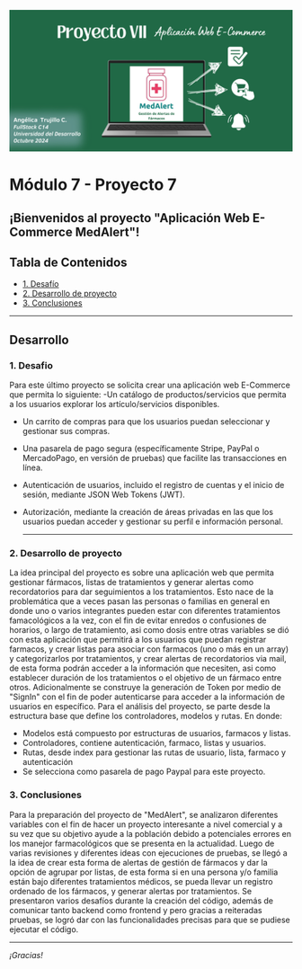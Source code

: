 ![Banner](./images/Banner_ppal.png)
# Módulo 7 - Proyecto 7
## ¡Bienvenidos al proyecto "Aplicación Web E-Commerce MedAlert"!

## Tabla de Contenidos
* [1. Desafío](#1-Desafío)
* [2. Desarrollo de proyecto](#2-Desarrollo-de-proyecto)
* [3. Conclusiones](#3-Conclusiones)

****
## Desarrollo

### 1. Desafio
 Para este último proyecto se solicita crear una aplicación web E-Commerce que permita lo siguiente:
 -Un catálogo de productos/servicios que permita a los usuarios explorar los artículo/servicios disponibles.
- Un carrito de compras para que los usuarios puedan seleccionar y gestionar sus compras.
- Una pasarela de pago segura (específicamente Stripe, PayPal o MercadoPago, en versión de pruebas) que facilite las transacciones en línea.
- Autenticación de usuarios, incluido el registro de cuentas y el inicio de sesión, mediante JSON Web Tokens (JWT).
- Autorización, mediante la creación de áreas privadas en las que los usuarios puedan acceder y gestionar su perfil e información personal.

  ****

### 2. Desarrollo de proyecto
 La idea principal del proyecto es sobre una aplicación web que permita gestionar fármacos, listas de tratamientos y generar alertas como recordatorios para dar seguimientos a los tratamientos. Esto nace de la problemática que a veces pasan las personas o familias en general en donde uno o varios integrantes pueden estar con diferentes tratamientos famacológicos a la vez, con el fin de evitar enredos o confusiones de horarios, o largo de tratamiento, asi como dosis entre otras variables se dió con esta aplicación que permitirá a los usuarios que puedan registrar farmacos, y crear listas para asociar con farmacos (uno o más en un array) y categorizarlos por tratamientos, y crear alertas de recordatorios via mail, de esta forma podrán acceder a la información que necesiten, asi como establecer duración de los tratamientos o el objetivo de un fármaco entre otros. Adicionalmente se construye la generación de Token por medio de "SignIn" con el fin de poder autenticarse para acceder a la información de usuarios en específico.
 Para el análisis del proyecto, se parte desde la estructura base que define los controladores, modelos y rutas. En donde:
  - Modelos está compuesto por estructuras de usuarios, farmacos y listas.
  - Controladores, contiene autenticación, farmaco, listas y usuarios.
  - Rutas, desde index para gestionar las rutas de usuario, lista, farmaco y autenticación
  - Se selecciona como pasarela de pago Paypal para este proyecto.


  ### 3. Conclusiones
 Para la preparación del proyecto de "MedAlert", se analizaron diferentes variables con el fin de hacer un proyecto interesante a nivel comercial y a su vez que su objetivo ayude a la población debido a potenciales errores en los manejor farmacológicos que se presenta en la actualidad. Luego de varias revisiones y diferentes ideas con ejecuciones de pruebas, se llegó a la idea de crear esta forma de alertas de gestión de fármacos y dar la opción de agrupar por listas, de esta forma si en una persona y/o familia están bajo diferentes tratamientos médicos, se pueda llevar un registro ordenado de los fármacos, y generar alertas por tratamientos.
 Se presentaron varios desafíos durante la creación del código, además de comunicar tanto backend como frontend y pero gracias a reiteradas pruebas, se logró dar con las funcionalidades precisas para que se pudiese ejecutar el código.
 
  ****
*¡Gracias!*

